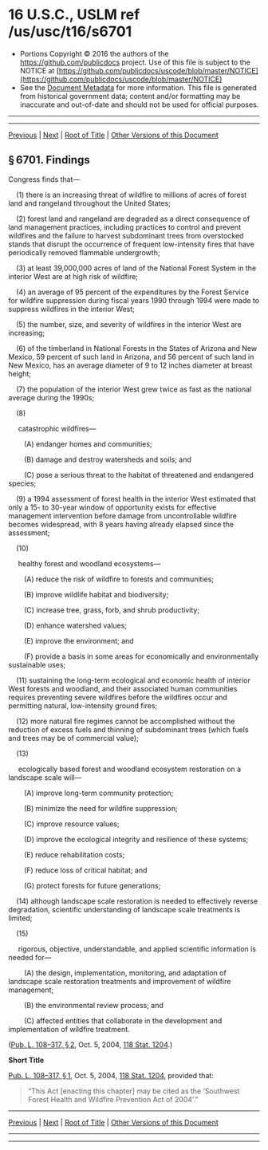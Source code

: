 ---
---

# 16 U.S.C., USLM ref /us/usc/t16/s6701

* Portions Copyright © 2016 the authors of the https://github.com/publicdocs project.
  Use of this file is subject to the NOTICE at [https://github.com/publicdocs/uscode/blob/master/NOTICE](https://github.com/publicdocs/uscode/blob/master/NOTICE)
* See the [Document Metadata](././../../../..//README.md) for more information.
  This file is generated from historical government data; content and/or formatting may be inaccurate and out-of-date and should not be used for official purposes.

----------
----------

[Previous](./../../../..//us/usc/t16/ch86/m__us_usc_t16_ch86.md) | [Next](./../../../..//us/usc/t16/ch86/m__us_usc_t16_s6702.md) | [Root of Title](./../../../../) | [Other Versions of this Document](https://publicdocs.github.io/go/links?ns=uslm&ref=%2Fus%2Fusc%2Ft16%2Fs6701)

## § 6701. Findings

Congress finds that—

    (1) there is an increasing threat of wildfire to millions of acres of forest land and rangeland throughout the United States;

    (2) forest land and rangeland are degraded as a direct consequence of land management practices, including practices to control and prevent wildfires and the failure to harvest subdominant trees from overstocked stands that disrupt the occurrence of frequent low-intensity fires that have periodically removed flammable undergrowth;

    (3) at least 39,000,000 acres of land of the National Forest System in the interior West are at high risk of wildfire;

    (4) an average of 95 percent of the expenditures by the Forest Service for wildfire suppression during fiscal years 1990 through 1994 were made to suppress wildfires in the interior West;

    (5) the number, size, and severity of wildfires in the interior West are increasing;

    (6) of the timberland in National Forests in the States of Arizona and New Mexico, 59 percent of such land in Arizona, and 56 percent of such land in New Mexico, has an average diameter of 9 to 12 inches diameter at breast height;

    (7) the population of the interior West grew twice as fast as the national average during the 1990s;

    (8)

     catastrophic wildfires—

        (A) endanger homes and communities;

        (B) damage and destroy watersheds and soils; and

        (C) pose a serious threat to the habitat of threatened and endangered species;

    (9) a 1994 assessment of forest health in the interior West estimated that only a 15- to 30-year window of opportunity exists for effective management intervention before damage from uncontrollable wildfire becomes widespread, with 8 years having already elapsed since the assessment;

    (10)

     healthy forest and woodland ecosystems—

        (A) reduce the risk of wildfire to forests and communities;

        (B) improve wildlife habitat and biodiversity;

        (C) increase tree, grass, forb, and shrub productivity;

        (D) enhance watershed values;

        (E) improve the environment; and

        (F) provide a basis in some areas for economically and environmentally sustainable uses;

    (11) sustaining the long-term ecological and economic health of interior West forests and woodland, and their associated human communities requires preventing severe wildfires before the wildfires occur and permitting natural, low-intensity ground fires;

    (12) more natural fire regimes cannot be accomplished without the reduction of excess fuels and thinning of subdominant trees (which fuels and trees may be of commercial value);

    (13)

     ecologically based forest and woodland ecosystem restoration on a landscape scale will—

        (A) improve long-term community protection;

        (B) minimize the need for wildfire suppression;

        (C) improve resource values;

        (D) improve the ecological integrity and resilience of these systems;

        (E) reduce rehabilitation costs;

        (F) reduce loss of critical habitat; and

        (G) protect forests for future generations;

    (14) although landscape scale restoration is needed to effectively reverse degradation, scientific understanding of landscape scale treatments is limited;

    (15)

     rigorous, objective, understandable, and applied scientific information is needed for—

        (A) the design, implementation, monitoring, and adaptation of landscape scale restoration treatments and improvement of wildfire management;

        (B) the environmental review process; and

        (C) affected entities that collaborate in the development and implementation of wildfire treatment.

([Pub. L. 108–317, § 2][/us/pl/108/317/s2], Oct. 5, 2004, [118 Stat. 1204][/us/stat/118/1204].)

 __Short Title__ 

[Pub. L. 108–317, § 1][/us/pl/108/317/s1], Oct. 5, 2004, [118 Stat. 1204][/us/stat/118/1204], provided that: 

> “This Act \[enacting this chapter\] may be cited as the ‘Southwest Forest Health and Wildfire Prevention Act of 2004’.”

----------

[Previous](./../../../..//us/usc/t16/ch86/m__us_usc_t16_ch86.md) | [Next](./../../../..//us/usc/t16/ch86/m__us_usc_t16_s6702.md) | [Root of Title](./../../../../) | [Other Versions of this Document](https://publicdocs.github.io/go/links?ns=uslm&ref=%2Fus%2Fusc%2Ft16%2Fs6701)

----------
----------

[/us/pl/108/317/s2]: https://publicdocs.github.io/go/links?ns=uslm&ref=%2Fus%2Fpl%2F108%2F317%2Fs2
[/us/stat/118/1204]: https://publicdocs.github.io/go/links?ns=uslm&ref=%2Fus%2Fstat%2F118%2F1204
[/us/pl/108/317/s1]: https://publicdocs.github.io/go/links?ns=uslm&ref=%2Fus%2Fpl%2F108%2F317%2Fs1
[/us/stat/118/1204]: https://publicdocs.github.io/go/links?ns=uslm&ref=%2Fus%2Fstat%2F118%2F1204


